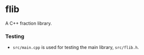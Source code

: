 # flib
A C++ fraction library.

### Testing
- `src/main.cpp` is used for testing the main library, `src/flib.h`.
